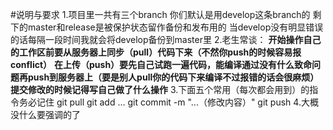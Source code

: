#说明与要求
1.项目里一共有三个branch 你们默认是用develop这条branch的
  剩下的master和release是被保护状态留作备份和发布用的
  当develop没有明显错误的话每隔一段时间我就会将develop备份到master里
2.老生常谈：
  **开始操作自己的工作区前要从服务器上同步（pull）代码下来（不然你push的时候容易报conflict）**
  **在上传（push）要先自己试跑一遍代码，能编译通过没有什么致命问题再push到服务器上（要是别人pull你的代码下来编译不过报错的话会很麻烦）**
  **提交修改的时候记得写自己做了什么操作**
3.下面五个常用（每次都会用到）的指令务必记住
  git pull
  git add ...
  git commit -m "...（修改内容）"
  git push
4.大概没什么要强调的了